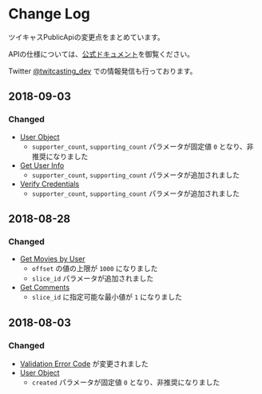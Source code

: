 # Change Log

ツイキャスPublicApiの変更点をまとめています。

APIの仕様については、[公式ドキュメント](https://apiv2-doc.twitcasting.tv/#get-user-info)を御覧ください。

Twitter [@twitcasting_dev](https://twitter.com/twitcasting_dev) での情報発信も行っております。

## 2018-09-03
### Changed
- [User Object](https://apiv2-doc.twitcasting.tv/#get-user-info)
  - `supporter_count`, `supporting_count` パラメータが固定値 `0` となり、非推奨になりました
- [Get User Info](https://apiv2-doc.twitcasting.tv/#get-user-info)
  - `supporter_count`, `supporting_count` パラメータが追加されました
- [Verify Credentials](https://apiv2-doc.twitcasting.tv/#verify-credentials)
  - `supporter_count`, `supporting_count` パラメータが追加されました

## 2018-08-28
### Changed
- [Get Movies by User](https://apiv2-doc.twitcasting.tv/#get-movies-by-user)
  - `offset` の値の上限が `1000` になりました
  - `slice_id` パラメータが追加されました
- [Get Comments](https://apiv2-doc.twitcasting.tv/#get-comments)
  - `slice_id` に指定可能な最小値が `1` になりました

## 2018-08-03
### Changed
- [Validation Error Code](https://apiv2-doc.twitcasting.tv/#validation-error-code-1001) が変更されました
- [User Object](https://apiv2-doc.twitcasting.tv/#get-user-info)
  - `created` パラメータが固定値 `0` となり、非推奨になりました

